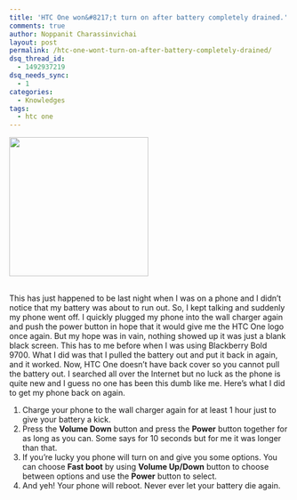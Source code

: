 ```yaml
---
title: 'HTC One won&#8217;t turn on after battery completely drained.'
comments: true
author: Noppanit Charassinvichai
layout: post
permalink: /htc-one-wont-turn-on-after-battery-completely-drained/
dsq_thread_id:
  - 1492937219
dsq_needs_sync:
  - 1
categories:
  - Knowledges
tags:
  - htc one
---
```

<img class="cool_border" width="250" src="https://upload.wikimedia.org/wikipedia/commons/3/3d/HTC_One_Diagonal_View.jpg" /></img>  
</br>

This has just happened to be last night when I was on a phone and I didn&#8217;t notice that my battery was about to run out. So, I kept talking and suddenly my phone went off. I quickly plugged my phone into the wall charger again and push the power button in hope that it would give me the HTC One logo once again. But my hope was in vain, nothing showed up it was just a blank black screen. This has to me before when I was using Blackberry Bold 9700. What I did was that I pulled the battery out and put it back in again, and it worked. Now, HTC One doesn&#8217;t have back cover so you cannot pull the battery out. I searched all over the Internet but no luck as the phone is quite new and I guess no one has been this dumb like me. Here&#8217;s what I did to get my phone back on again.

1. Charge your phone to the wall charger again for at least 1 hour just to give your battery a kick.  
2. Press the **Volume Down** button and press the **Power** button together for as long as you can. Some says for 10 seconds but for me it was longer than that.  
3. If you&#8217;re lucky you phone will turn on and give you some options. You can choose **Fast boot** by using **Volume Up/Down** button to choose between options and use the **Power** button to select.  
4. And yeh! Your phone will reboot. Never ever let your battery die again.